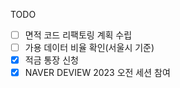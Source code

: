 TODO

- [ ] 면적 코드 리팩토링 계획 수립
- [ ] 가용 데이터 비율 확인(서울시 기준)
- [x] 적금 통장 신청
- [x] NAVER DEVIEW 2023 오전 세션 참여